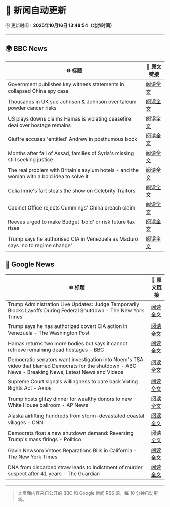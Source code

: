 # 🧠 新闻自动更新

🕒 更新时间：**2025年10月16日 13:48:54（北京时间）**

---

## 🌍 BBC News

| 🌐 标题 | 🔗 原文链接 |
|--------|-------------|
| Government publishes key witness statements in collapsed China spy case | [阅读全文](https://www.bbc.com/news/articles/c0ex172rxwzo?at_medium=RSS&at_campaign=rss) |
| Thousands in UK sue Johnson & Johnson over talcum powder cancer risks | [阅读全文](https://www.bbc.com/news/articles/c797wv928g8o?at_medium=RSS&at_campaign=rss) |
| US plays downs claims Hamas is violating ceasefire deal over hostage remains | [阅读全文](https://www.bbc.com/news/articles/c3w9py9940go?at_medium=RSS&at_campaign=rss) |
| Giuffre accuses 'entitled' Andrew in posthumous book | [阅读全文](https://www.bbc.com/news/articles/c0kpjyjyrlno?at_medium=RSS&at_campaign=rss) |
| Months after fall of Assad, families of Syria's missing still seeking justice | [阅读全文](https://www.bbc.com/news/articles/cj07p5zm229o?at_medium=RSS&at_campaign=rss) |
| The real problem with Britain's asylum hotels - and the woman with a bold idea to solve it | [阅读全文](https://www.bbc.com/news/articles/cdx4rrrvg8do?at_medium=RSS&at_campaign=rss) |
| Celia Imrie's fart steals the show on Celebrity Traitors | [阅读全文](https://www.bbc.com/news/articles/c4gpr5j3kgdo?at_medium=RSS&at_campaign=rss) |
| Cabinet Office rejects Cummings' China breach claim | [阅读全文](https://www.bbc.com/news/articles/ce3xz607dpro?at_medium=RSS&at_campaign=rss) |
| Reeves urged to make Budget 'bold' or risk future tax rises | [阅读全文](https://www.bbc.com/news/articles/cg7n8v34jvlo?at_medium=RSS&at_campaign=rss) |
| Trump says he authorised CIA in Venezuela as Maduro says 'no to regime change' | [阅读全文](https://www.bbc.com/news/articles/c0ex1jq9pdvo?at_medium=RSS&at_campaign=rss) |

## 📰 Google News

| 🌐 标题 | 🔗 原文链接 |
|--------|-------------|
| Trump Administration Live Updates: Judge Temporarily Blocks Layoffs During Federal Shutdown - The New York Times | [阅读全文](https://news.google.com/rss/articles/CBMib0FVX3lxTE9LT3Q1M2hPTl9uNnEwNVg3cGc0SmcwX2lfNlNxNHBTYTZMZ2gtWWtkX1pDNnFxZ09jcmhJM2tjaVRONVVPcmphdzdmb25kVzVxSmQ2TldCZjJlTzlzZ3dUZUZMVG4ySTRqZm5zd0VvNA?oc=5) |
| Trump says he has authorized covert CIA action in Venezuela - The Washington Post | [阅读全文](https://news.google.com/rss/articles/CBMioAFBVV95cUxOVFYzdDlXSXYtMEEwX3cxWklEMGxXU0diNVFDRHBxLTZ0MXdNUWtvaXdMc2xXc0VyY0pLQ0dGV2xGV3FwU1dqc0JvYXRpOTlOLWxWZ29tc1d1UDNrWTByR0JzSFNiRW45eTBkbS1tUW5wT3BTdjJ2aUJpU1pFRFp6NXB5ckRfMjBuT0RpU1pqY1oyTjVJS0FBU2hFUm5QN2pY?oc=5) |
| Hamas returns two more bodies but says it cannot retrieve remaining dead hostages - BBC | [阅读全文](https://news.google.com/rss/articles/CBMiWkFVX3lxTFBhaVpvUTVnR3dZZmFheXphUmxpX0NoYjVXZGtGSDFScnRfMHd1eGpuRzZ5N09rSnBMUmhVamQ2MjBnczg0ZXhrTHc3MW5sNWVZZjZDQ2pVVWZyUdIBX0FVX3lxTFB0NXNYN2puYUhlMlR5ZG12UlVRM1F3OVR4TUVPTjU3MG5xc3ExT1FzQmRrcFhBeHVXczdZOTNJeEtSbUktZzVvdGxQNTdxRkJxYUttcWtodzlOQi13aHhV?oc=5) |
| Democratic senators want investigation into Noem's TSA video that blamed Democrats for the shutdown - ABC News - Breaking News, Latest News and Videos | [阅读全文](https://news.google.com/rss/articles/CBMiuAFBVV95cUxPa25CR082cUU2bXQ4dGw2LXNyZEFpZjZBMnpWQ2sybmxId1hRNUFsTkJCWGxHQkx5SmlQVHBJTlp2VkZJTVN5WXNMNGQwU0RpWm1EZXdXNlh1cmgtVFkxSkh3c0o3czI4MDBGMExtRHhEbDZhcmVLQjBkVlFDMmtseG1ZekpPMy1NZ2YweFRJc2w2Q01vYmFGWFo5Y2NzNzRTQ2VwaDFsMHFsckEwRG53UzFKLUdqSGM10gG-AUFVX3lxTE04dEpzcFBBRWkyOFRnamc3SThlODJrbUU3VUxPMWlScWstclgtMUcxZDBDd091bVIyU19XV1JtclRaT3Ezdy1aWHdyTzJwR1A3STRUUVJzWWJpOGgtN0NWNEZzcHpnUS0tOERGdVB0VHNqc0FKUkNJLThBN00xRV9rTFVxQXI3Nm9OemZ6dTRHTjNfZG0tT1ZfamduT1NZVWxOYXVHTEV4emRUaEFPSGFWTmctTkFRY0FTS0xmbEE?oc=5) |
| Supreme Court signals willingness to pare back Voting Rights Act - Axios | [阅读全文](https://news.google.com/rss/articles/CBMif0FVX3lxTFA0QVU0U2kyd0g3Yk1qZkRmYVhmVFY3NTdQSjRuTHFRVkd6Tmwwb1hLZHBhRFBFRklfdTdaRGlyX0lsYWROb0p2c0J0MXYxZ25CZDAzRzk0QnRndkx5M2RpbmdUX2JVSExxNTZPX21FTXlCVlNSRGptbnZpQjNjc00?oc=5) |
| Trump hosts glitzy dinner for wealthy donors to new White House ballroom - AP News | [阅读全文](https://news.google.com/rss/articles/CBMimAFBVV95cUxQRW9oNk1MaFI2aWFMX2RXcWZMUnlkYzRXNXMzMFc5M2RMQXBLczdQS29kLUxyQzVFd3pDc01oOWxuRU1lNXIxMHZnUTF3TDZucjJ5STMxUTJNcnBOVVdaM2Jmc0tEa0Exbl9fd19MaGZKNFVkSXp4SGthZXR5dThHWWR5Vk9zVTFMdDM2aUlqbHl5dFEyMjhNSA?oc=5) |
| Alaska airlifting hundreds from storm-devastated coastal villages - CNN | [阅读全文](https://news.google.com/rss/articles/CBMihAFBVV95cUxPZlJoaXYzczZXNGJxWlVjRkYza19GVU5jWEtmOElZY2FRZUk2MkVWR1hQeGg2d2tkbUJuUTdNTkQ1a1BaeFVkc0pzSng5WHY2dWNYZUFXYzNXX3ltWmh0YURHa3E2RlRWRTU1THFRYkM0ajg5Rk9sSzZ2SUFZVVpHTzFQNFU?oc=5) |
| Democrats float a new shutdown demand: Reversing Trump's mass firings - Politico | [阅读全文](https://news.google.com/rss/articles/CBMinwFBVV95cUxQckNrbFM0VVIxVWtYc1pKNnZ2ZVZIY3hoTzFHZmFwWVhjZmxkRmpIWmFRUXZ0RmxsZWh5SE5GRHV3LW52d2NmQjh4X1BkRHBaOGtsQkhSNXV4STRXNmh1V3dMY2lEdDEtbHJrYThSU0pyVTdJeU03SDYweE1tNGp3UzRTSHhNNTFBSE9uYzJXQ2xCMGoxNnBKRTZQQUFOd2M?oc=5) |
| Gavin Newsom Vetoes Reparations Bills in California - The New York Times | [阅读全文](https://news.google.com/rss/articles/CBMigwFBVV95cUxPeE9JMUF1eVd6STJsU1VlRnVaMDBLZ084TXRnOEpfUjV3Z3liZlBwQ2lWSXRkZk1nWktFckQ2YnIzamZ3NEhtZENBLUZBNjlVUWNLTUR1b1NaYnA5V0o3b1hlSjg2LXFSSXE0bWlnSWZYUHNwaDRfOHJNQmFVU25lZHY2bw?oc=5) |
| DNA from discarded straw leads to indictment of murder suspect after 41 years - The Guardian | [阅读全文](https://news.google.com/rss/articles/CBMigAFBVV95cUxNSF9yd0VSQzlwUVRRTV9pamFJbTRWS3ZEaHk1MkJzMzAyUFVKenlwMFk4QTVpa2lWT0IwQmRHWE1tN3IwNk9XYThweDlYTjJCcXgyYmdrM011bEF4VHpBU0RPNkgxMEd4Nko3OEVzTEFMUldTNW9aZ2dYdmx2Nk9UZA?oc=5) |

---
> 本页面内容来自公开的 BBC 和 Google 新闻 RSS 源，每 10 分钟自动更新。